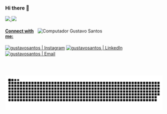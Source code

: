 ### Hi there 👋

 <div>
  <a href="https://github.com/visksz">
  <img height="180em" src="https://github-readme-stats.vercel.app/api?username=visksz&show_icons=true&theme=dracula&include_all_commits=true&count_private=true"/>
  <img height="180em" src="https://github-readme-stats.vercel.app/api/top-langs/?username=visksz&layout=compact&langs_count=7&theme=dracula"/>
</div>

<img src="https://raw.githubusercontent.com/visksz/visksz/main/image/computer-illustration.png" min-width="400px" max-width="400px" width="400px" align="right" alt="Computador Gustavo Santos">


#### Connect with me:

[<img align="center" alt="gustavosantos | Instagram" src="https://img.shields.io/badge/Instagram-visk-blue?style=flat-square&logo=instagram" />][instagram]
[<img align="center" alt="gustavosantos | LinkedIn" src="https://img.shields.io/badge/LinkedIn-%20gsantos20%20-blue?style=flat-square&logo=linkedin" />][linkedin]
[<img align="center" alt="gustavosantos | Email" src="https://img.shields.io/badge/Email-nerisgs20@gmail.com-blue?style=flat-square&logo=gmail" />][email]

<br />
<br />

[instagram]: https://www.instagram.com/guuztta/
[linkedin]: https://www.linkedin.com/in/gsantos20/
[email]: mailto:nerisgs20@gmail.com

![Snake animation](https://github.com/visksz/visksz/blob/output/github-contribution-grid-snake.svg)
